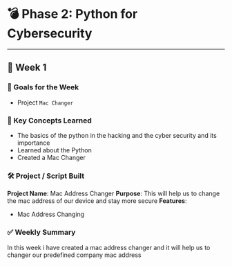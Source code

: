 
# 💣 Phase 2: Python for Cybersecurity

---

## 📅 Week 1

### 🎯 Goals for the Week
- Project `Mac Changer`

### 📓 Key Concepts Learned
- The basics of the python in the hacking and the cyber security and its importance
- Learned about the Python
- Created a Mac Changer 


### 🛠️ Project / Script Built
**Project Name**:  Mac Address Changer
**Purpose**:  This will help us to change the mac address of our device and stay more secure
**Features**:
- Mac Address Changing


### ✅ Weekly Summary
In this week i have created a mac address changer and it will help us to changer our predefined company mac address